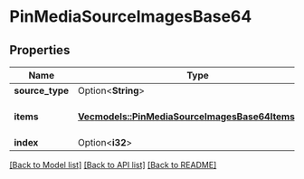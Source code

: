 # PinMediaSourceImagesBase64

## Properties

Name | Type | Description | Notes
------------ | ------------- | ------------- | -------------
**source_type** | Option<**String**> |  | [optional]
**items** | [**Vec<models::PinMediaSourceImagesBase64ItemsInner>**](PinMediaSourceImagesBase64_items_inner.md) | Array with image objects. | 
**index** | Option<**i32**> |  | [optional]

[[Back to Model list]](../README.md#documentation-for-models) [[Back to API list]](../README.md#documentation-for-api-endpoints) [[Back to README]](../README.md)


